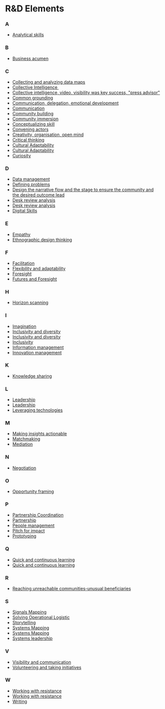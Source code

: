 # R&D Elements


<div class=multicol>

<div>

### A

- [Analytical skills](/elements/skills/?doc=Analytical%20skills)
</div>

<div>

### B

- [Business acumen](/elements/skills/?doc=Business%20development%20skill)
</div>

<div>

### C

- [Collecting and analyzing data maps](/elements/skills/?doc=Data%20collection)
- [Collective Intelligence ](/elements/skills/?doc=Collective%20intelligence%20for%20the%20analysis%20of%20emerging%20signals)
- [Collective intelligence, video, visibility was key success, "press advisor"](/elements/skills/?doc=Videos)
- [Common grounding](/elements/skills/?doc=Common%20grounding)
- [Communication, delegation, emotional development](/elements/skills/?doc=Delegation)
- [Communication](/elements/skills/?doc=Focusing%20on%20communication%20strategy)
- [Community building](/elements/skills/?doc=Community%20building)
- [Community immersion](/elements/skills/?doc=Community%20immersion)
- [Conceptualizing skill](/elements/skills/?doc=Conceptualizing%20skill)
- [Convening actors](/elements/skills/?doc=Convening%20actors)
- [Creativity, organisation, open mind](/elements/skills/?doc=Creativity)
- [Critical thinking](/elements/skills/?doc=Critical%20thinking)
- [Cultural Adaptability](/elements/skills/?doc=Adaptability)
- [Cultural Adaptability](/elements/skills/?doc=Cultural%20adaptability)
- [Curiosity](/elements/skills/?doc=Curiosity)
</div>

<div>

### D

- [Data management](/elements/skills/?doc=Data%20management)
- [Defining problems](/elements/skills/?doc=Defining%20problems)
- [Design the narrative flow and the stage to ensure the community and the desired outcome lead](/elements/skills/?doc=Design)
- [Desk review analysis](/elements/skills/?doc=Desk%20review%20analysis)
- [Desk review analysis](/elements/skills/?doc=Literature%20review%20and%20desk%20research)
- [Digital Skills](/elements/skills/?doc=Digital%20skills)
</div>

<div>

### E

- [Empathy](/elements/skills/?doc=Empathy)
- [Ethnographic design thinking](/elements/skills/?doc=Design%20thinking)
</div>

<div>

### F

- [Facilitation](/elements/skills/?doc=Facilitation%20skills)
- [Flexibility and adaptability](/elements/skills/?doc=Time%20management%20and%20adaptability)
- [Foresight](/elements/skills/?doc=Foresight)
- [Futures and Foresight](/elements/skills/?doc=Futures%20and%20Foresight)
</div>

<div>

### H

- [Horizon scanning](/elements/skills/?doc=Horizon%20scanning)
</div>

<div>

### I

- [Imagination](/elements/skills/?doc=Imagination)
- [Inclusivity and diversity](/elements/skills/?doc=Diversity)
- [Inclusivity and diversity](/elements/skills/?doc=Inclusivity%20and%20diversity)
- [Inclusivity](/elements/skills/?doc=Inclusivity)
- [Information management](/elements/skills/?doc=Information%20management)
- [Innovation management](/elements/skills/?doc=Innovation%20management)
</div>

<div>

### K

- [Knowledge sharing](/elements/skills/?doc=Sharing%20knowledge)
</div>

<div>

### L

- [Leadership](/elements/skills/?doc=Leadership)
- [Leadership](/elements/skills/?doc=Transformative%20leadership%20skills%20and%20decision%20making)
- [Leveraging technologies](/elements/skills/?doc=Leveraging%20technologies)
</div>

<div>

### M

- [Making insights actionable](/elements/skills/?doc=Making%20insights%20actionable)
- [Matchmaking](/elements/skills/?doc=Mathcmaking)
- [Mediation](/elements/skills/?doc=Mediation)
</div>

<div>

### N

- [Negotiation](/elements/skills/?doc=Negotiation)
</div>

<div>

### O

- [Opportunity framing](/elements/skills/?doc=Opportunity%20framing)
</div>

<div>

### P

- [Partnership Coordination](/elements/skills/?doc=Partnerhsip%20coordination)
- [Partnership](/elements/skills/?doc=Patnership)
- [People management](/elements/skills/?doc=People%20management)
- [Pitch for impact](/elements/skills/?doc=Pitching%20skill)
- [Prototyping](/elements/skills/?doc=Prototyping)
</div>

<div>

### Q

- [Quick and continuous learning](/elements/skills/?doc=Continuous%20learning)
- [Quick and continuous learning](/elements/skills/?doc=Quick%20and%20continuous%20learning)
</div>

<div>

### R

- [Reaching unreachable communities-unusual beneficiaries](/elements/skills/?doc=Reaching%20unreachable%20communities)
</div>

<div>

### S

- [Signals Mapping](/elements/skills/?doc=Signals%20mapping)
- [Solving Operational Logistic](/elements/skills/?doc=Problem%20solving%20skill)
- [Storytelling](/elements/skills/?doc=Storytelling%20for%20social%20engineering)
- [Systems Mapping](/elements/skills/?doc=Systems%20analysis)
- [Systems Mapping](/elements/skills/?doc=Systems%20mapping)
- [Systems leadership](/elements/skills/?doc=Systems%20leadership)
</div>

<div>

### V

- [Visibility and communication](/elements/skills/?doc=Communication%20skills)
- [Volunteering and taking initiatives](/elements/skills/?doc=Volunteering%20and%20taking%20initiatives)
</div>

<div>

### W

- [Working with resistance](/elements/skills/?doc=Overcoming%20resistance)
- [Working with resistance](/elements/skills/?doc=Working%20with%20resistance)
- [Writing](/elements/skills/?doc=Writing)
</div>
</div>